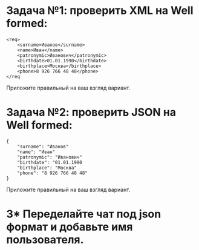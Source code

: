 # Задача №1: проверить XML на Well formed:
```
<req>
    <surname>Иванов</surname>
    <name>Иван</name>
    <patronymic>Иванович</patronymic>
    <birthdate>01.01.1990</birthdate>
    <birthplace>Москва</birthplace>
    <phone>8 926 766 48 48</phone>
</req
```
Приложите правильный на ваш взгляд вариант.

# Задача №2: проверить JSON на Well formed:
```
{
    "surname": "Иванов"
    "name": "Иван"
    "patronymic": "Иванович"
    "birthdate": "01.01.1990
    "birthplace": "Москва"
    "phone": "8 926 766 48 48"
}
```
Приложите правильный на ваш взгляд вариант.

# 3* Переделайте чат под json формат и добавьте имя пользователя.